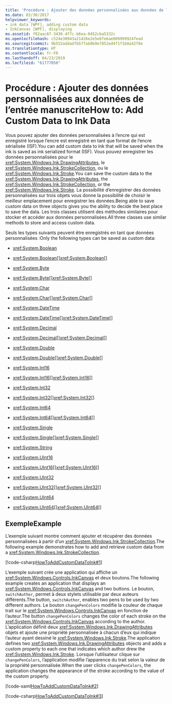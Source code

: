 ```yaml
---
title: 'Procédure : Ajouter des données personnalisées aux données de l’entrée manuscrite'
ms.date: 03/30/2017
helpviewer_keywords:
- ink data [WPF], adding custom data
- InkCanvas [WPF], displaying
ms.assetid: f02aac6f-3436-4f7c-b6ea-0452cba5332c
ms.openlocfilehash: c524e30943a21426e2e5e8fe6ae009999924fead
ms.sourcegitcommit: 9b552addadfb57fab0b9e7852ed4f1f1b8a42f8e
ms.translationtype: HT
ms.contentlocale: fr-FR
ms.lasthandoff: 04/23/2019
ms.locfileid: "61777050"
---
```

# <a name="how-to-add-custom-data-to-ink-data"></a><span data-ttu-id="1b559-102">Procédure : Ajouter des données personnalisées aux données de l’entrée manuscrite</span><span class="sxs-lookup"><span data-stu-id="1b559-102">How to: Add Custom Data to Ink Data</span></span>
<span data-ttu-id="1b559-103">Vous pouvez ajouter des données personnalisées à l’encre qui est enregistré lorsque l’encre est enregistré en tant que format de l’encre sérialisée (ISF).</span><span class="sxs-lookup"><span data-stu-id="1b559-103">You can add custom data to ink that will be saved when the ink is saved as ink serialized format (ISF).</span></span>  <span data-ttu-id="1b559-104">Vous pouvez enregistrer les données personnalisées pour le <xref:System.Windows.Ink.DrawingAttributes>, le <xref:System.Windows.Ink.StrokeCollection>, ou le <xref:System.Windows.Ink.Stroke>.</span><span class="sxs-lookup"><span data-stu-id="1b559-104">You can save the custom data to the <xref:System.Windows.Ink.DrawingAttributes>, the <xref:System.Windows.Ink.StrokeCollection>, or the <xref:System.Windows.Ink.Stroke>.</span></span>  <span data-ttu-id="1b559-105">La possibilité d’enregistrer des données personnalisées sur trois objets vous donne la possibilité de choisir le meilleur emplacement pour enregistrer les données.</span><span class="sxs-lookup"><span data-stu-id="1b559-105">Being able to save custom data on three objects gives you the ability to decide the best place to save the data.</span></span>  <span data-ttu-id="1b559-106">Les trois classes utilisent des méthodes similaires pour stocker et accéder aux données personnalisées.</span><span class="sxs-lookup"><span data-stu-id="1b559-106">All three classes use similar methods to store and access custom data.</span></span>  
  
 <span data-ttu-id="1b559-107">Seuls les types suivants peuvent être enregistrés en tant que données personnalisées :</span><span class="sxs-lookup"><span data-stu-id="1b559-107">Only the following types can be saved as custom data:</span></span>  
  
- <xref:System.Boolean>  
  
- <span data-ttu-id="1b559-108"><xref:System.Boolean>[]</span><span class="sxs-lookup"><span data-stu-id="1b559-108"><xref:System.Boolean>[]</span></span>  
  
- <xref:System.Byte>  
  
- <span data-ttu-id="1b559-109"><xref:System.Byte>[]</span><span class="sxs-lookup"><span data-stu-id="1b559-109"><xref:System.Byte>[]</span></span>  
  
- <xref:System.Char>  
  
- <span data-ttu-id="1b559-110"><xref:System.Char>[]</span><span class="sxs-lookup"><span data-stu-id="1b559-110"><xref:System.Char>[]</span></span>  
  
- <xref:System.DateTime>  
  
- <span data-ttu-id="1b559-111"><xref:System.DateTime>[]</span><span class="sxs-lookup"><span data-stu-id="1b559-111"><xref:System.DateTime>[]</span></span>  
  
- <xref:System.Decimal>  
  
- <span data-ttu-id="1b559-112"><xref:System.Decimal>[]</span><span class="sxs-lookup"><span data-stu-id="1b559-112"><xref:System.Decimal>[]</span></span>  
  
- <xref:System.Double>  
  
- <span data-ttu-id="1b559-113"><xref:System.Double>[]</span><span class="sxs-lookup"><span data-stu-id="1b559-113"><xref:System.Double>[]</span></span>  
  
- <xref:System.Int16>  
  
- <span data-ttu-id="1b559-114"><xref:System.Int16>[]</span><span class="sxs-lookup"><span data-stu-id="1b559-114"><xref:System.Int16>[]</span></span>  
  
- <xref:System.Int32>  
  
- <span data-ttu-id="1b559-115"><xref:System.Int32>[]</span><span class="sxs-lookup"><span data-stu-id="1b559-115"><xref:System.Int32>[]</span></span>  
  
- <xref:System.Int64>  
  
- <span data-ttu-id="1b559-116"><xref:System.Int64>[]</span><span class="sxs-lookup"><span data-stu-id="1b559-116"><xref:System.Int64>[]</span></span>  
  
- <xref:System.Single>  
  
- <span data-ttu-id="1b559-117"><xref:System.Single>[]</span><span class="sxs-lookup"><span data-stu-id="1b559-117"><xref:System.Single>[]</span></span>  
  
- <xref:System.String>  
  
- <xref:System.UInt16>  
  
- <span data-ttu-id="1b559-118"><xref:System.UInt16>[]</span><span class="sxs-lookup"><span data-stu-id="1b559-118"><xref:System.UInt16>[]</span></span>  
  
- <xref:System.UInt32>  
  
- <span data-ttu-id="1b559-119"><xref:System.UInt32>[]</span><span class="sxs-lookup"><span data-stu-id="1b559-119"><xref:System.UInt32>[]</span></span>  
  
- <xref:System.UInt64>  
  
- <span data-ttu-id="1b559-120"><xref:System.UInt64>[]</span><span class="sxs-lookup"><span data-stu-id="1b559-120"><xref:System.UInt64>[]</span></span>  
  
## <a name="example"></a><span data-ttu-id="1b559-121">Exemple</span><span class="sxs-lookup"><span data-stu-id="1b559-121">Example</span></span>  
 <span data-ttu-id="1b559-122">L’exemple suivant montre comment ajouter et récupérer des données personnalisées à partir d’un <xref:System.Windows.Ink.StrokeCollection>.</span><span class="sxs-lookup"><span data-stu-id="1b559-122">The following example demonstrates how to add and retrieve custom data from a <xref:System.Windows.Ink.StrokeCollection>.</span></span>  
  
 [!code-csharp[HowToAddCustomDataToInk#1](~/samples/snippets/csharp/VS_Snippets_Wpf/HowToAddCustomDataToInk/CSharp/Window1.xaml.cs#1)]  
  
 <span data-ttu-id="1b559-123">L’exemple suivant crée une application qui affiche un <xref:System.Windows.Controls.InkCanvas> et deux boutons.</span><span class="sxs-lookup"><span data-stu-id="1b559-123">The following example creates an application that displays an <xref:System.Windows.Controls.InkCanvas> and two buttons.</span></span>  <span data-ttu-id="1b559-124">Le bouton, `switchAuthor`, permet à deux stylets utilisable par deux auteurs différents.</span><span class="sxs-lookup"><span data-stu-id="1b559-124">The button, `switchAuthor`, enables two pens to be used by two different authors.</span></span>  <span data-ttu-id="1b559-125">Le bouton `changePenColors` modifie la couleur de chaque trait sur le <xref:System.Windows.Controls.InkCanvas> en fonction de l’auteur.</span><span class="sxs-lookup"><span data-stu-id="1b559-125">The button `changePenColors` changes the color of each stroke on the <xref:System.Windows.Controls.InkCanvas> according to the author.</span></span>  <span data-ttu-id="1b559-126">L’application définit deux <xref:System.Windows.Ink.DrawingAttributes> objets et ajoute une propriété personnalisée à chacun d’eux qui indique l’auteur ayant dessiné le <xref:System.Windows.Ink.Stroke>.</span><span class="sxs-lookup"><span data-stu-id="1b559-126">The application defines two <xref:System.Windows.Ink.DrawingAttributes> objects and adds a custom property to each one that indicates which author drew the <xref:System.Windows.Ink.Stroke>.</span></span>  <span data-ttu-id="1b559-127">Lorsque l’utilisateur clique sur `changePenColors`, l’application modifie l’apparence du trait selon la valeur de la propriété personnalisée.</span><span class="sxs-lookup"><span data-stu-id="1b559-127">When the user clicks `changePenColors`, the application changes the appearance of the stroke according to the value of the custom property.</span></span>  
  
 [!code-xaml[HowToAddCustomDataToInk#2](~/samples/snippets/csharp/VS_Snippets_Wpf/HowToAddCustomDataToInk/CSharp/Window1.xaml#2)]  
  
 [!code-csharp[HowToAddCustomDataToInk#3](~/samples/snippets/csharp/VS_Snippets_Wpf/HowToAddCustomDataToInk/CSharp/Window1.xaml.cs#3)]
